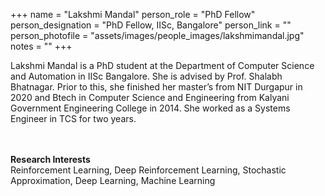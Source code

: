 
+++
name = "Lakshmi Mandal"
person_role = "PhD Fellow"
person_designation = "PhD Fellow, IISc, Bangalore"
person_link = ""
person_photofile = "assets/images/people_images/lakshmimandal.jpg"
notes = ""
+++

Lakshmi Mandal is a PhD student at the Department of Computer Science and Automation in IISc Bangalore. She is advised by Prof. Shalabh Bhatnagar. Prior to this, she finished her master’s from NIT Durgapur in 2020 and Btech in Computer Science and Engineering from Kalyani Government Engineering College in 2014. She worked as a Systems Engineer in TCS for two years.

<br><br><b>Research Interests</b>
<br>
Reinforcement Learning, Deep Reinforcement Learning, Stochastic Approximation, Deep Learning, Machine Learning



